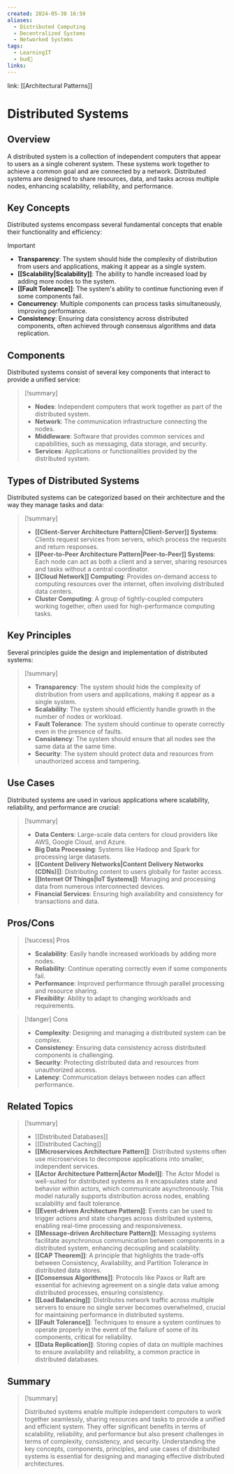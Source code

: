 ```yaml
---
created: 2024-05-30 16:59
aliases:
  - Distributed Computing
  - Decentralized Systems
  - Networked Systems
tags:
  - LearningIT
  - bud🌿
links:
---
```


link: [[Architectural Patterns]]

# Distributed Systems

## Overview

A distributed system is a collection of independent computers that appear to users as a single coherent system. These systems work together to achieve a common goal and are connected by a network. Distributed systems are designed to share resources, data, and tasks across multiple nodes, enhancing scalability, reliability, and performance.

## Key Concepts

Distributed systems encompass several fundamental concepts that enable their functionality and efficiency:

> [!important]
> 
> - **Transparency**: The system should hide the complexity of distribution from users and applications, making it appear as a single system.
> - **[[Scalability|Scalability]]**: The ability to handle increased load by adding more nodes to the system.
> - **[[Fault Tolerance]]**: The system's ability to continue functioning even if some components fail.
> - **Concurrency**: Multiple components can process tasks simultaneously, improving performance.
> - **Consistency**: Ensuring data consistency across distributed components, often achieved through consensus algorithms and data replication.

## Components

Distributed systems consist of several key components that interact to provide a unified service:

> [!summary]
> 
> - **Nodes**: Independent computers that work together as part of the distributed system.
> - **Network**: The communication infrastructure connecting the nodes.
> - **Middleware**: Software that provides common services and capabilities, such as messaging, data storage, and security.
> - **Services**: Applications or functionalities provided by the distributed system.

## Types of Distributed Systems

Distributed systems can be categorized based on their architecture and the way they manage tasks and data:

> [!summary]
> 
> - **[[Client-Server Architecture Pattern|Client-Server]] Systems**: Clients request services from servers, which process the requests and return responses.
> - **[[Peer-to-Peer Architecture Pattern|Peer-to-Peer]] Systems**: Each node can act as both a client and a server, sharing resources and tasks without a central coordinator.
> - **[[Cloud Network]] Computing**: Provides on-demand access to computing resources over the internet, often involving distributed data centers.
> - **Cluster Computing**: A group of tightly-coupled computers working together, often used for high-performance computing tasks.

## Key Principles

Several principles guide the design and implementation of distributed systems:

> [!summary]
> 
> - **Transparency**: The system should hide the complexity of distribution from users and applications, making it appear as a single system.
> - **Scalability**: The system should efficiently handle growth in the number of nodes or workload.
> - **Fault Tolerance**: The system should continue to operate correctly even in the presence of faults.
> - **Consistency**: The system should ensure that all nodes see the same data at the same time.
> - **Security**: The system should protect data and resources from unauthorized access and tampering.

## Use Cases

Distributed systems are used in various applications where scalability, reliability, and performance are crucial:

> [!summary]
> 
> - **Data Centers**: Large-scale data centers for cloud providers like AWS, Google Cloud, and Azure.
> - **Big Data Processing**: Systems like Hadoop and Spark for processing large datasets.
> - **[[Content Delivery Networks|Content Delivery Networks (CDNs)]]**: Distributing content to users globally for faster access.
> - **[[Internet Of Things|IoT Systems]]**: Managing and processing data from numerous interconnected devices.
> - **Financial Services**: Ensuring high availability and consistency for transactions and data.

## Pros/Cons

> [!success] Pros
> 
> - **Scalability**: Easily handle increased workloads by adding more nodes.
> - **Reliability**: Continue operating correctly even if some components fail.
> - **Performance**: Improved performance through parallel processing and resource sharing.
> - **Flexibility**: Ability to adapt to changing workloads and requirements.

> [!danger] Cons
> 
> - **Complexity**: Designing and managing a distributed system can be complex.
> - **Consistency**: Ensuring data consistency across distributed components is challenging.
> - **Security**: Protecting distributed data and resources from unauthorized access.
> - **Latency**: Communication delays between nodes can affect performance.

## Related Topics

> [!summary]
> - [[Distributed Databases]]
> - [[Distributed Caching]]
> - **[[Microservices Architecture Pattern]]**: Distributed systems often use microservices to decompose applications into smaller, independent services. 
> - **[[Actor Architecture Pattern|Actor Model]]**: The Actor Model is well-suited for distributed systems as it encapsulates state and behavior within actors, which communicate asynchronously. This model naturally supports distribution across nodes, enabling scalability and fault tolerance.
> - **[[Event-driven Architecture Pattern]]**: Events can be used to trigger actions and state changes across distributed systems, enabling real-time processing and responsiveness.
> - **[[Message-driven Architecture Pattern]]**: Messaging systems facilitate asynchronous communication between components in a distributed system, enhancing decoupling and scalability.
> - **[[CAP Theorem]]**: A principle that highlights the trade-offs between Consistency, Availability, and Partition Tolerance in distributed data stores.
> - **[[Consensus Algorithms]]**: Protocols like Paxos or Raft are essential for achieving agreement on a single data value among distributed processes, ensuring consistency.
> - **[[Load Balancing]]**: Distributes network traffic across multiple servers to ensure no single server becomes overwhelmed, crucial for maintaining performance in distributed systems.
> - **[[Fault Tolerance]]**: Techniques to ensure a system continues to operate properly in the event of the failure of some of its components, critical for reliability.
> - **[[Data Replication]]**: Storing copies of data on multiple machines to ensure availability and reliability, a common practice in distributed databases.

## Summary

> [!summary]
> 
> Distributed systems enable multiple independent computers to work together seamlessly, sharing resources and tasks to provide a unified and efficient system. They offer significant benefits in terms of scalability, reliability, and performance but also present challenges in terms of complexity, consistency, and security. Understanding the key concepts, components, principles, and use cases of distributed systems is essential for designing and managing effective distributed architectures.
